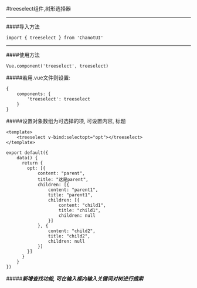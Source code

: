 #treeselect组件,树形选择器

--------------

####导入方法

    import { treeselect } from 'ChanotUI'

--------------

####使用方法

    Vue.component('treeselect', treeselect)

#####若用.vue文件则设置:

    {
        components: {
            'treeselect': treeselect
        }
    }

#####设置对象数组为可选择的项, 可设置内容, 标题

    <template>
        <treeselect v-bind:selectopt="opt"></treeselect>
    </template>

    export default({
        data() {
          return {
            opt: [{
                content: "parent",
                title: "这是parent",
                children: [{
                    content: "parent1",
                    title: "parent1",
                    children: [{
                        content: "child1",
                        title: "child1",
                        children: null
                    }]
                }, {
                    content: "child2",
                    title: "child2",
                    children: null
                }]
            }]
          }
        }
    })

#####***新增查找功能, 可在输入框内输入关键词对树进行搜索***